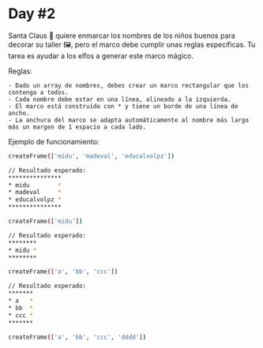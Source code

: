 # Day #2

Santa Claus 🎅 quiere enmarcar los nombres de los niños buenos para decorar su taller 🖼️, pero el marco debe cumplir unas reglas específicas. Tu tarea es ayudar a los elfos a generar este marco mágico.

Reglas:

    - Dado un array de nombres, debes crear un marco rectangular que los contenga a todos.
    - Cada nombre debe estar en una línea, alineado a la izquierda.
    - El marco está construido con * y tiene un borde de una línea de ancho.
    - La anchura del marco se adapta automáticamente al nombre más largo más un margen de 1 espacio a cada lado.

Ejemplo de funcionamiento:
```bash
createFrame(['midu', 'madeval', 'educalvolpz'])

// Resultado esperado:
***************
* midu        *
* madeval     *
* educalvolpz *
***************

createFrame(['midu'])

// Resultado esperado:
********
* midu *
********

createFrame(['a', 'bb', 'ccc'])

// Resultado esperado:
*******
* a   *
* bb  *
* ccc *
*******

createFrame(['a', 'bb', 'ccc', 'dddd'])
```